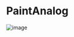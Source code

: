 # PaintAnalog

![image](https://user-images.githubusercontent.com/63106764/223403938-5a7d6a59-a79f-418f-9906-101a6dde9801.png)
